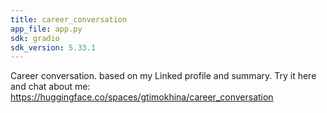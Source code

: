 ```yaml
---
title: career_conversation
app_file: app.py
sdk: gradio
sdk_version: 5.33.1
---
```


Career conversation. based on my Linked profile and summary.
Try it here and chat about me: https://huggingface.co/spaces/gtimokhina/career_conversation

